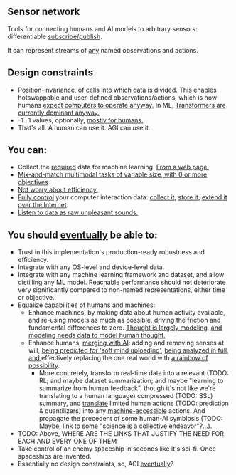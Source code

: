 ## Sensor network

Tools for connecting humans and AI models to arbitrary sensors: differentiable [subscribe/publish](https://en.wikipedia.org/wiki/Publish%E2%80%93subscribe_pattern).

It can represent streams of [any](https://github.com/Antipurity/sensor-network/tree/master/docs/universal-environments.md) named observations and actions.

## Design constraints

- Position-invariance, of cells into which data is divided. This enables hotswappable and user-defined observations/actions, which is how humans [expect ](https://en.wikipedia.org/wiki/Process_(computing))[computers ](https://en.wikipedia.org/wiki/USB)[to operate ](https://en.wikipedia.org/wiki/Internet_of_things)[anyway.](https://en.wikipedia.org/wiki/Internet) In ML, [Transformers are currently dominant anyway.](https://arxiv.org/abs/1706.03762)
- -1…1 values, optionally, [mostly for humans.](https://www.reddit.com/r/NoStupidQuestions/comments/65o0gi/how_loud_is_a_nuclear_explosion_all_noise_is/)
- That's all. A human can use it. AGI can use it.

## You can:

- Collect the [re](https://arxiv.org/abs/2102.06701)[q](https://arxiv.org/abs/1712.00409)[ui](https://arxiv.org/abs/2001.08361)[re](https://arxiv.org/abs/2006.10621)[d](https://arxiv.org/abs/2010.14701) data for machine learning. [From a web page.](https://github.com/Antipurity/sensor-network/tree/master/js-lib)
- [Mix-and-match multimodal tasks of variable size](https://arxiv.org/abs/2106.09017)[,](https://arxiv.org/pdf/2106.02584.pdf)[ with 0 or more objectives](https://arxiv.org/abs/2112.15422).
- [Not worry about efficiency.](https://Antipurity.github.io/sensor-network)
- [Fully ](https://github.com/Antipurity/sensor-network/tree/master/docs/privacy.md)[control](https://Antipurity.github.io/sensor-network) your computer interaction data: [collect it](https://github.com/Antipurity/sensor-network/tree/master/js-lib/docs/README.md#sn-sensor), [store it](https://github.com/Antipurity/sensor-network/tree/master/js-lib/docs/README.md#sn-handler-storage), [extend it over the Internet](https://github.com/Antipurity/sensor-network/tree/master/js-lib/docs/README.md#sn-handler-internet).
- [Listen to data as raw unpleasant sounds.](https://github.com/Antipurity/sensor-network/tree/master/js-lib/docs/README.md#sn-handler-sound)

## You should [eventually](https://github.com/Antipurity/sensor-network/tree/master/docs/ROADMAP.md) be able to:

- Trust in this implementation's production-ready robustness and efficiency.
- Integrate with any OS-level and device-level data.
- Integrate with any machine learning framework and dataset, and allow distilling any ML model. Reachable performance should not deteriorate very significantly compared to non-named representations, either time or objective.
- Equalize capabilities of humans and machines:
    - Enhance machines, by making data about human activity available, and re-using models as much as possible, driving the friction and fundamental differences to zero. [Thought ](https://books.google.com.ua/books?id=wT04AAAAIAAJ&redir_esc=y)[is ](https://en.wikipedia.org/wiki/How_to_Create_a_Mind)[largely ](https://en.wikipedia.org/wiki/Hierarchical_temporal_memory)[modeling](https://ai.facebook.com/blog/self-supervised-learning-the-dark-matter-of-intelligence/), [and ](http://proceedings.mlr.press/v139/hashimoto21a/hashimoto21a.pdf)[modeling needs data](https://static.googleusercontent.com/media/research.google.com/en//pubs/archive/35179.pdf)[ to model human thought.](https://en.wikipedia.org/wiki/Mind_uploading)
    - Enhance humans, [merging](https://towardsdatascience.com/merging-with-ai-how-to-make-a-brain-computer-interface-to-communicate-with-google-using-keras-and-f9414c540a92)[ ](https://en.wikipedia.org/wiki/Transcendent_Man)[with](https://venturebeat.com/2020/11/23/this-is-how-well-merge-with-ai/)[ ](https://www.ft.com/content/0c4fac58-bd15-11e9-9381-78bab8a70848)[AI](https://en.wikipedia.org/wiki/Lovecraftian_horror): adding and removing senses at will, [being predicted for 'soft mind uploading'](https://cmte.ieee.org/futuredirections/2018/06/04/mind-uploading-vs-mind-virtualisation-ii-2/), [being analyzed in full](https://github.com/likedan/Awesome-CoreML-Models), [and](https://en.wikipedia.org/wiki/Simulated_reality)[ ](https://en.wikipedia.org/wiki/Serial_Experiments_Lain)effectively replacing the one real world with [a rainbow of possibility](https://en.wikipedia.org/wiki/Noosphere).
        - More concretely, transform real-time data into a relevant (TODO: RL; and maybe dataset summarization; and maybe "learning to summarize from human feedback", though it's not like we're translating to a human language) compressed (TODO: SSL) summary, and [translate](https://github.com/Antipurity/sensor-network/tree/master/docs/human-sense-constraints.md) limited human actions (TODO: prediction & quantilizers) into any [machine-accessible](https://github.com/Antipurity/sensor-network/tree/master/docs/universal-environments.md) actions. And propagate the precedent of some human-AI symbiosis (TODO: Maybe, link to some "science is a collective endeavor"?...).
- TODO: Above, WHERE ARE THE LINKS THAT JUSTIFY THE NEED FOR EACH AND EVERY ONE OF THEM
- Take control of an enemy spaceship in seconds like it's sci-fi. Once spaceships are invented.
- Essentially no design constraints, so, AGI [eventua](https://en.wikipedia.org/wiki/The_Singularity_Is_Near)[lly](https://www.academia.edu/36810724/The_21st_Century_Singularity_and_its_Big_History_Implications_A_re_analysis)?